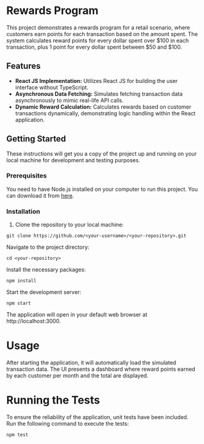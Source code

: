 # Rewards Program

This project demonstrates a rewards program for a retail scenario, where customers earn points for each transaction based on the amount spent. The system calculates reward points for every dollar spent over $100 in each transaction, plus 1 point for every dollar spent between $50 and $100.

## Features

- **React JS Implementation:** Utilizes React JS for building the user interface without TypeScript.
- **Asynchronous Data Fetching:** Simulates fetching transaction data asynchronously to mimic real-life API calls.
- **Dynamic Reward Calculation:** Calculates rewards based on customer transactions dynamically, demonstrating logic handling within the React application.

## Getting Started

These instructions will get you a copy of the project up and running on your local machine for development and testing purposes.

### Prerequisites

You need to have Node.js installed on your computer to run this project. You can download it from [here](https://nodejs.org/).

### Installation

1. Clone the repository to your local machine:
```
git clone https://github.com/<your-username>/<your-repository>.git
```
Navigate to the project directory:
```
cd <your-repository>
```
Install the necessary packages:
```
npm install
```
Start the development server:
```
npm start
```
The application will open in your default web browser at http://localhost:3000.
# Usage
After starting the application, it will automatically load the simulated transaction data. The UI presents a dashboard where reward points earned by each customer per month and the total are displayed.

# Running the Tests
To ensure the reliability of the application, unit tests have been included. Run the following command to execute the tests:

```
npm test
```
